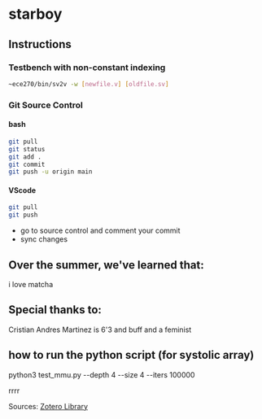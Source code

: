 # starboy
## Instructions 
### Testbench with non-constant indexing 
``` bash 
~ece270/bin/sv2v -w [newfile.v] [oldfile.sv] 
```
### Git Source Control 
#### bash 
``` bash 
git pull 
git status 
git add .
git commit 
git push -u origin main
``` 
#### VScode 
``` bash 
git pull 
git push
```
- go to source control and comment your commit  
- sync changes
## Over the summer, we've learned that: 

i love matcha

## Special thanks to: 

Cristian Andres Martinez is 6'3 and buff and a feminist


## how to run the python script (for systolic array)
python3 test_mmu.py --depth 4 --size 4 --iters 100000

rrrr


Sources: [Zotero Library]("https://www.zotero.org/groups/6044707/starboy/library") 
